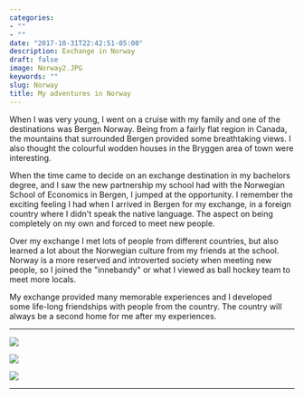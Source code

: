 ```yaml
---
categories:
- ""
- ""
date: "2017-10-31T22:42:51-05:00"
description: Exchange in Norway
draft: false
image: Norway2.JPG
keywords: ""
slug: Norway
title: My adventures in Norway
---
```


When I was very young, I went on a cruise with my family and one of the destinations was Bergen Norway. Being from a fairly flat region in Canada, the mountains that surrounded Bergen provided some breathtaking views. I also thought the colourful wodden houses in the Bryggen area of town were interesting. 

When the time came to decide on an exchange destination in my bachelors degree, and I saw the new partnership my school had with the Norwegian School of Economics in Bergen, I jumped at the opportunity. I remember the exciting feeling I had when I arrived in Bergen for my exchange, in a foreign country where I didn't speak the native language. The aspect on being completely on my own and forced to meet new people. 

Over my exchange I met lots of people from different countries, but also learned a lot about the Norwegian culture from my friends at the school. Norway is a more reserved and introverted society when meeting new people, so I joined the "innebandy" or what I viewed as ball hockey team to meet more locals.

My exchange provided many memorable experiences and I developed some life-long friendships with people from the country. The country will always be a second home for me after my experiences.  

---

![](/blogs/blog5_files/Norway3.JPG)

![](/blogs/blog5_files/Norway.JPG)

![](/blogs/blog5_files/Norway4.jpeg)


---
